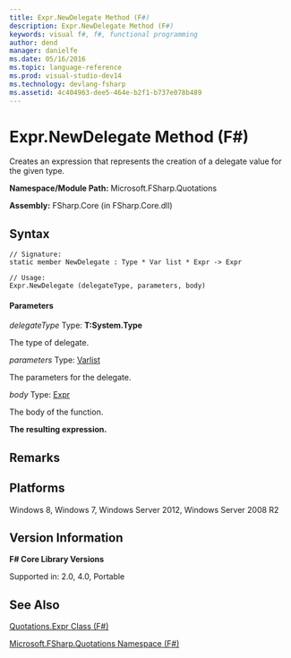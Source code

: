 ```yaml
---
title: Expr.NewDelegate Method (F#)
description: Expr.NewDelegate Method (F#)
keywords: visual f#, f#, functional programming
author: dend
manager: danielfe
ms.date: 05/16/2016
ms.topic: language-reference
ms.prod: visual-studio-dev14
ms.technology: devlang-fsharp
ms.assetid: 4c404963-dee5-464e-b2f1-b737e078b489 
---
```


# Expr.NewDelegate Method (F#)

Creates an expression that represents the creation of a delegate value for the given type.

**Namespace/Module Path:** Microsoft.FSharp.Quotations

**Assembly:** FSharp.Core (in FSharp.Core.dll)


## Syntax

```
// Signature:
static member NewDelegate : Type * Var list * Expr -> Expr

// Usage:
Expr.NewDelegate (delegateType, parameters, body)
```

#### Parameters
*delegateType*
Type: **T:System.Type**


The type of delegate.


*parameters*
Type: [Var](https://msdn.microsoft.com/library/2b1237f9-d897-4bcf-872a-4a297db3f7b5)[list](https://msdn.microsoft.com/library/c627b668-477b-4409-91ed-06d7f1b3e4a7)


The parameters for the delegate.


*body*
Type: [Expr](https://msdn.microsoft.com/library/ed6a2caf-69d4-45c2-ab97-e9b3be9bce65)


The body of the function.



**The resulting expression.**
## Remarks

## Platforms
Windows 8, Windows 7, Windows Server 2012, Windows Server 2008 R2


## Version Information
**F# Core Library Versions**

Supported in: 2.0, 4.0, Portable




## See Also
[Quotations.Expr Class &#40;F&#35;&#41;](Quotations.Expr-Class-%5BFSharp%5D.md)

[Microsoft.FSharp.Quotations Namespace &#40;F&#35;&#41;](Microsoft.FSharp.Quotations-Namespace-%5BFSharp%5D.md)

